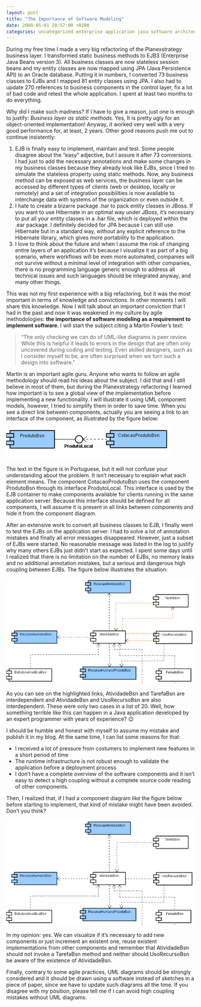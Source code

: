 ```yaml
---
layout: post
title: "The Importance of Software Modeling"
date: 2008-05-01 20:57:00 +0200
categories: uncategorized enterprise application java software architecture software engineering strategy
---
```


During my free time I made a very big refactoring of the Planexstrategy business layer. I transformed static business methods to EJB3 (Enterprise Java Beans version 3). All business classes are now stateless session beans and my entity classes are now mapped using JPA (Java Persistence API) to an Oracle database. Putting it in numbers, I converted 73 business classes to EJBs and I mapped 81 entity classes using JPA. I also had to update 270 references to business components in the control layer, fix a lot of bad code and retest the whole application. I spent at least two months to do everything.

Why did I make such madness? If I have to give a reason, just one is enough to justify: <span style="font-style: italic;">Business layer as static methods</span>. Yes, It is pretty ugly for an object-oriented implementation!  Anyway, it worked very well with a very good performance for, at least, 2 years. Other good reasons push me out to continue insistently:

<ol>
<li>EJB is finally easy to implement, maintain and test. Some people disagree about the “easy” adjective, but I assure it after 73 conversions. I had just to add the necessary annotations and make some changes in my business classes because they already look like EJBs, since I tried to simulate the stateless property using static methods. Now, any business method can be exposed as web services, the business layer can be accessed by different types of clients (web or desktop, locally or remotely) and a set of integration possibilities is now available to interchange data with systems of the organization or even outside it.</li>
<li>I hate to create a bizarre package .har to pack entity classes in JBoss. If you want to use Hibernate in an optimal way under JBoss, it’s necessary to put all your entity classes in a .har file, which is deployed within the .ear package. I definitely decided for JPA because I can still use Hibernate but in a standard way, without any explicit reference to the Hibernate library, which gives more portability to the application.</li>
<li>I love to think about the future and when I assume the risk of changing entire layers of an application it’s because I visualize it as part of a big scenario, where workflows will be even more automated, companies will not survive without a minimal level of integration with other companies, there is no programming language generic enough to address all technical issues and such languages should be integrated anyway, and many other things.</li>
</ol>
This was not my first experience with a big refactoring, but it was the most important in terms of knowledge and convictions. In other moments I will share this knowledge. Now I will talk about an important conviction that I had in the past and now it was weakened in my culture by agile methodologies: <span style="font-weight: bold;">the importance of software modeling as a requirement to implement software</span>. I will start the subject citing a Martin Fowler’s text:<br/><span style="font-size:85%;"></span>

> “The only checking we can do of UML-like diagrams is  peer review. While this is helpful it leads to errors in the design that are  often only uncovered during coding and testing. Even skilled designers, such as  I consider myself to be, are often surprised when we turn such a design into  software.”

Martin is an important agile guru. Anyone who wants to follow an agile methodology should read his ideas about the subject. I did that and I still believe in most of them, but during the Planexstrategy refactoring I learned how important is to see a global view of the implementation before implementing a new functionality. I will illustrate it using UML component models, however, I tried to simplify them in order to save time. When you see a direct link between components, actually you are seeing a link to an interface of the component, as illustrated by the figure below:

![component-model-correct.png](/images/posts/component-model-correct.png)

The text in the figure is in Portuguese, but it will not confuse your understanding about the problem. It isn’t necessary to explain what each element means. The component CotacaoProdutoBsn uses the component ProdutoBsn through its interface ProdutoLocal. This interface is used by the EJB container to make components available for clients running in the same application server. Because this interface should be defined for all components, I will assume it is present in all links between components and hide it from the component diagram.

After an extensive work to convert all business classes to EJB, I finally went to test the EJBs on the application server. I had to solve a lot of annotation mistakes and finally all error messages disappeared. However, just a subset of EJBs were started. No reasonable message was listed in the log to justify why many others EJBs just didn’t start as expected. I spent some days until I realized that there is no limitation on the number of EJBs, no memory leaks and no additional annotation mistakes, but a serious and dangerous high coupling between EJBs. The figure below illustrates the situation:

![component-model-wrong.png](/images/posts/component-model-wrong.png)

As you can see on the highlighted links, AtividadeBsn and TarefaBsn are interdependent and AtividadeBsn and UsoRecursoBsn are also interdependent. These were only two cases in a list of 20. Well, how something terrible like this can happen in a Java application developed by an expert programmer with years of experience? 😉

I should be humble and honest with myself to assume my mistake and publish it in my blog. At the same time, I can list some reasons for that:

- I received a lot of pressure from costumers to implement new features in a short period of time
- The runtime infrastructure is not robust enough to validate the application before a deployment process
- I don’t have a complete overview of the software components and it isn’t easy to detect a high coupling without a complete source code reading of other components.

Then, I realized that, if I had a component diagram like the figure below before starting to implement, that kind of mistake might have been avoided. Don’t you think?

![component-model-right.png](/images/posts/component-model-right.png)

In my opinion: yes. We can visualize if it’s necessary to add new components or just increment an existent one, reuse existent implementations from other components and remember that AtividadeBsn should not invoke a TarefaBsn method and neither should UsoRecursoBsn be aware of the existence of AtividadeBsn.

Finally, contrary to some agile practices, UML diagrams should be strongly considered and it should be drawn using a software instead of sketches in a piece of paper, since we have to update such diagrams all the time. If you disagree with my position, please tell me if I can avoid high coupling mistakes without UML diagrams.
